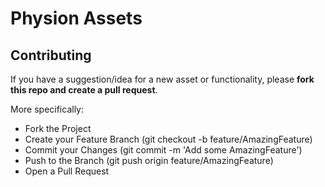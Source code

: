 # Physion Assets

## Contributing

If you have a suggestion/idea for a new asset or functionality, please **fork this repo and create a pull request**.

More specifically:

- Fork the Project
- Create your Feature Branch (git checkout -b feature/AmazingFeature)
- Commit your Changes (git commit -m 'Add some AmazingFeature')
- Push to the Branch (git push origin feature/AmazingFeature)
- Open a Pull Request